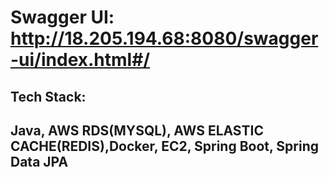 # Swagger UI: http://18.205.194.68:8080/swagger-ui/index.html#/
## Tech Stack:
## Java, AWS RDS(MYSQL), AWS ELASTIC CACHE(REDIS),Docker, EC2, Spring Boot, Spring Data JPA
